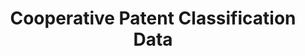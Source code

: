 ---
layout: default
bigquery: https://console.cloud.google.com/bigquery?p=patents-public-data&d=cpc&page=dataset
citation: '“Cooperative Patent Classification” by the EPO and USPTO, for public use. '
contributors: EPO, USPTO
cost: None
description: Cooperative Patent Classification Data contains the scheme and definitions
  of the Cooperative Patent Classification system for classifying patent documents.
  The CPC is the result of a partnership between the EPO and the USPTO in their joint
  effort to develop a common, internationally compatible classification system for
  technical documents, in particular patent publications, which will be used by both
  offices in the patent granting process
documentation: https://www.cooperativepatentclassification.org/cpcSchemeAndDefinitions
last_edit: Mon, 04 Apr 2022 19:07:06 GMT
location: https://www.cooperativepatentclassification.org/index
maintained_by: USPTO, EPO
schema_fields: '[''child_groups'', ''informative_references'', ''title_full'', ''notAllocatable'',
  ''titleFull'', ''not_allocatable'', ''breakdownCode'', ''glossary'', ''additional_only'',
  ''application_references'', ''informativeReferences'', ''synonyms'', ''residual_references'',
  ''ipcConcordant'', ''limitingReferences'', ''titlePart'', ''definition'', ''ipc_concordant'',
  ''residualReferences'', ''symbol'', ''children'', ''date_revised'', ''childGroups'',
  ''applicationReferences'', ''sizeCache'', ''parents'', ''breakdown_code'', ''limiting_references'',
  ''title_part'', ''dateRevised'', ''level'', ''status'']'
shortname: cooperative_patent_classification
tags:
- patents
- science
title: Cooperative Patent Classification Data
uuid: 984374a7-16e9-4b35-9445-458daceb01bf
---